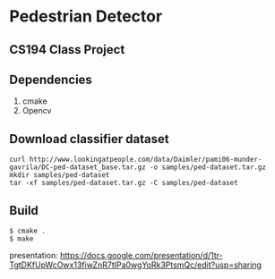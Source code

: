 # Pedestrian Detector
## CS194 Class Project

## Dependencies
1. cmake
2. Opencv

## Download classifier dataset

```shell
curl http://www.lookingatpeople.com/data/Daimler/pami06-munder-gavrila/DC-ped-dataset_base.tar.gz -o samples/ped-dataset.tar.gz
mkdir samples/ped-dataset
tar -xf samples/ped-dataset.tar.gz -C samples/ped-dataset
```

## Build
```shell
$ cmake .
$ make
```

presentation: https://docs.google.com/presentation/d/1tr-TgtDKfUpWcOwx13fiwZnR7tIPa0wgYoRk3PtsmQc/edit?usp=sharing
